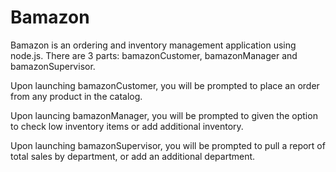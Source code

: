 # Bamazon

Bamazon is an ordering and inventory management application using node.js. There are 3 parts: bamazonCustomer, bamazonManager and bamazonSupervisor. 

Upon launching bamazonCustomer, you will be prompted to place an order from any product in the catalog.

Upon launcing bamazonManager, you will be prompted to given the option to check low inventory items or add additional inventory.

Upon launching bamazonSupervisor, you will be prompted to pull a report of total sales by department, or add an additional department. 